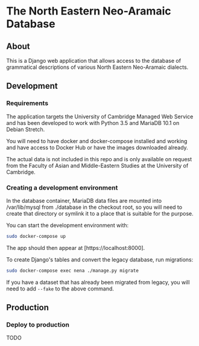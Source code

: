 # The North Eastern Neo-Aramaic Database

## About

This is a Django web application that allows access to the database of
grammatical descriptions of various North Eastern Neo-Aramaic dialects.

## Development

### Requirements

The application targets the University of Cambridge Managed Web Service and
has been developed to work with Python 3.5 and MariaDB 10.1 on Debian Stretch.

You will need to have docker and docker-compose installed and working and
have access to Docker Hub or have the images downloaded already.

The actual data is not included in this repo and is only available on request
from the Faculty of Asian and Middle-Eastern Studies at the University of
Cambridge.

### Creating a development environment

In the database container, MariaDB data files are mounted into /var/lib/mysql
from ./database in the checkout root, so you will need to create that
directory or symlink it to a place that is suitable for the purpose.

You can start the development environment with:
```bash
sudo docker-compose up
```

The app should then appear at [https://localhost:8000].

To create Django's tables and convert the legacy database, run migrations:
```bash
sudo docker-compose exec nena ./manage.py migrate
```
If you have a dataset that has already been migrated from legacy, you will
need to add `--fake` to the above command.

## Production

### Deploy to production

TODO
